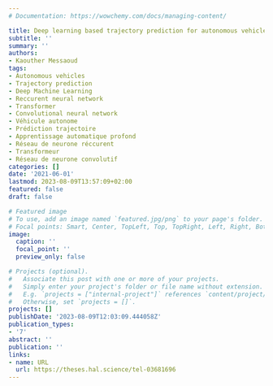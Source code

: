 ```yaml
---
# Documentation: https://wowchemy.com/docs/managing-content/

title: Deep learning based trajectory prediction for autonomous vehicles
subtitle: ''
summary: ''
authors:
- Kaouther Messaoud
tags:
- Autonomous vehicles
- Trajectory prediction
- Deep Machine Learning
- Reccurent neural network
- Transformer
- Convolutional neural network
- Véhicule autonome
- Prédiction trajectoire
- Apprentissage automatique profond
- Réseau de neurone réccurent
- Transformeur
- Réseau de neurone convolutif
categories: []
date: '2021-06-01'
lastmod: 2023-08-09T13:57:09+02:00
featured: false
draft: false

# Featured image
# To use, add an image named `featured.jpg/png` to your page's folder.
# Focal points: Smart, Center, TopLeft, Top, TopRight, Left, Right, BottomLeft, Bottom, BottomRight.
image:
  caption: ''
  focal_point: ''
  preview_only: false

# Projects (optional).
#   Associate this post with one or more of your projects.
#   Simply enter your project's folder or file name without extension.
#   E.g. `projects = ["internal-project"]` references `content/project/deep-learning/index.md`.
#   Otherwise, set `projects = []`.
projects: []
publishDate: '2023-08-09T12:03:09.444058Z'
publication_types:
- '7'
abstract: ''
publication: ''
links:
- name: URL
  url: https://theses.hal.science/tel-03681696
---
```

